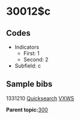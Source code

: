 # 30012$c

## Codes

-   Indicators
    -   First: 1
    -   Second: 2
-   Subfield: c

## Sample bibs

1331210 [Quicksearch](https://search.library.yale.edu/catalog/1331210) [VXWS](http://prodorbis.library.yale.edu:7014/vxws/GetHoldingsService?bibId=1331210)

**Parent topic:**[300](../../tags/300/300.md)

